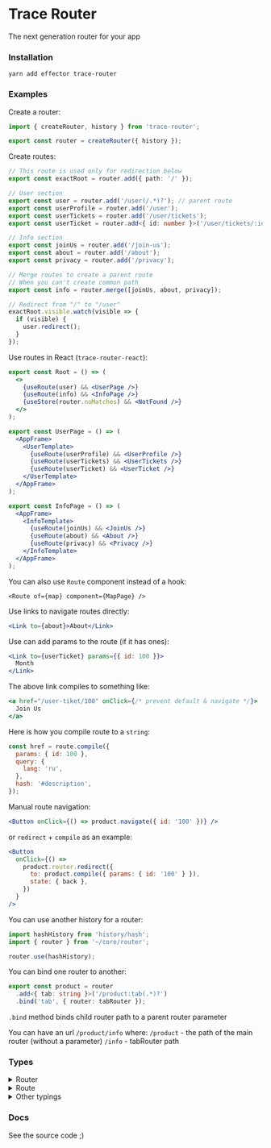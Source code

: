 # Trace Router

The next generation router for your app

### Installation

```
yarn add effector trace-router
```

### Examples

Create a router:

```js
import { createRouter, history } from 'trace-router';

export const router = createRouter({ history });
```

Create routes:

```ts
// This route is used only for redirection below
export const exactRoot = router.add({ path: '/' });

// User section
export const user = router.add('/user(/.*)?'); // parent route
export const userProfile = router.add('/user');
export const userTickets = router.add('/user/tickets');
export const userTicket = router.add<{ id: number }>('/user/tickets/:id');

// Info section
export const joinUs = router.add('/join-us');
export const about = router.add('/about');
export const privacy = router.add('/privacy');

// Merge routes to create a parent route
// When you can't create common path
export const info = router.merge([joinUs, about, privacy]);

// Redirect from "/" to "/user"
exactRoot.visible.watch(visible => {
  if (visible) {
    user.redirect();
  }
});
```

Use routes in React (`trace-router-react`):

```jsx
export const Root = () => (
  <>
    {useRoute(user) && <UserPage />}
    {useRoute(info) && <InfoPage />}
    {useStore(router.noMatches) && <NotFound />}
  </>
);

export const UserPage = () => (
  <AppFrame>
    <UserTemplate>
      {useRoute(userProfile) && <UserProfile />}
      {useRoute(userTickets) && <UserTickets />}
      {useRoute(userTicket) && <UserTicket />}
    </UserTemplate>
  </AppFrame>
);

export const InfoPage = () => (
  <AppFrame>
    <InfoTemplate>
      {useRoute(joinUs) && <JoinUs />}
      {useRoute(about) && <About />}
      {useRoute(privacy) && <Privacy />}
    </InfoTemplate>
  </AppFrame>
);
```

You can also use `Route` component instead of a hook:

```tsx
<Route of={map} component={MapPage} />
```

Use links to navigate routes directly:

```jsx
<Link to={about}>About</Link>
```

Use can add params to the route (if it has ones):

```jsx
<Link to={userTicket} params={{ id: 100 }}>
  Month
</Link>
```

The above link compiles to something like:

```jsx
<a href="/user-tiket/100" onClick={/* prevent default & navigate */}>
  Join Us
</a>
```

Here is how you compile route to a `string`:

```jsx
const href = route.compile({
  params: { id: 100 },
  query: {
    lang: 'ru',
  },
  hash: '#description',
});
```

Manual route navigation:

```jsx
<Button onClick={() => product.navigate({ id: '100' })} />
```

or `redirect` + `compile` as an example:

```jsx
<Button
  onClick={() =>
    product.router.redirect({
      to: product.compile({ params: { id: '100' } }),
      state: { back },
    })
  }
/>
```

You can use another history for a router:

```jsx
import hashHistory from 'history/hash';
import { router } from '~/core/router';

router.use(hashHistory);
```

You can bind one router to another:

```ts
export const product = router
  .add<{ tab: string }>('/product:tab(.*)?')
  .bind('tab', { router: tabRouter });
```

`.bind` method binds child router path to a parent router parameter

You can have an url `/product/info` where:
`/product` - the path of the main router (without a parameter)
`/info` - tabRouter path

### Types

<details>
<summary>
  Router
</summary>

```ts
export type Router<Q extends Query = Query, S extends State = State> = {
  history: History<S>;
  historyUpdated: Event<Update<S>>;
  historyUpdate: Store<Update<S>>;
  navigate: Event<ToLocation<S>>;
  redirect: Event<ToLocation<S>>;
  shift: Event<Delta>;
  back: Event<void>;
  forward: Event<void>;
  location: Store<Location<S>>;
  action: Store<Action>;
  pathname: Store<Pathname>;
  search: Store<Search>;
  hash: Store<Hash>;
  state: Store<S>;
  key: Store<Key>;
  href: Store<Href>;
  query: Store<Q>;
  hasMatches: Store<boolean>;
  noMatches: Store<boolean>;
  add: <P extends Params = Params>(
    pathConfig: Pattern | RouteConfig
  ) => Route<P, Router<Q, S>>;
  merge: <T extends Route[]>(routes: T) => MergedRoute;
  none: <T extends Route[]>(routes: T) => MergedRoute;
  use: (
    givenHistory: BrowserHistory<S> | HashHistory<S> | MemoryHistory<S>
  ) => void;
};
```

</details>

<details>
<summary>
  Route
</summary>

```ts
export type Route<P extends Params = Params, R = Router> = {
  visible: Store<boolean>;
  params: Store<null | P>;
  config: RouteConfig;
  compile: (compileConfig?: CompileConfig<P>) => string;
  router: R extends Router<infer Q, infer S> ? Router<Q, S> : never;
  navigate: Event<P | void>;
  redirect: Event<P | void>;
  bindings: Partial<{ [K in keyof P]: BindConfig }>;
  bind: (
    param: keyof P,
    bindConfig: {
      router: Router;
      parse?: (rawParam?: string) => string | undefined;
      format?: (path?: string) => string | undefined;
    }
  ) => Route<P, R>;
};
```

</details>

<details>

<summary>
  Other typings
</summary>

```ts
export type ToLocation<S extends State = State> =
  | string
  | { to?: To; state?: S };
export type Delta = number;
export type Href = string;
export type Pattern = string;
export interface Query extends ObjectString {}
export interface Params extends ObjectUnknown {}

export type RouterConfig<S extends State = State> = {
  history?: BrowserHistory<S> | HashHistory<S> | MemoryHistory<S>;
  root?: InitialEntry;
};

export type RouteConfig = {
  path: Pattern;
  matchOptions?: ParseOptions & TokensToRegexpOptions & RegexpToFunctionOptions;
};

export type CompileConfig<P extends Params = Params> = {
  params?: P;
  query?: string[][] | Record<string, string> | string | URLSearchParams;
  hash?: string;
  options?: ParseOptions & TokensToFunctionOptions;
};

export type BindConfig = {
  router: Router;
  parse?: (rawParam?: string) => string | undefined;
  format?: (path?: string) => string | undefined;
};

export type MergedRoute = {
  visible: Store<boolean>;
  routes: Route[];
  configs: RouteConfig[];
};
```

</details>

### Docs

See the source code ;)

